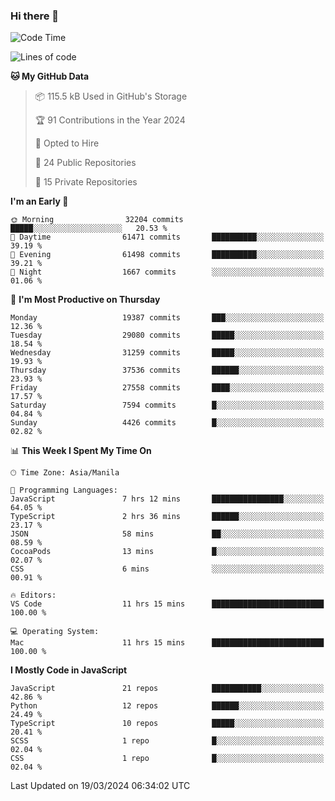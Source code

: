 ### Hi there 👋

<!--START_SECTION:waka-->
![Code Time](http://img.shields.io/badge/Code%20Time-623%20hrs%2016%20mins-blue)

![Lines of code](https://img.shields.io/badge/From%20Hello%20World%20I%27ve%20Written-62.5%20million%20lines%20of%20code-blue)

**🐱 My GitHub Data** 

> 📦 115.5 kB Used in GitHub's Storage 
 > 
> 🏆 91 Contributions in the Year 2024
 > 
> 💼 Opted to Hire
 > 
> 📜 24 Public Repositories 
 > 
> 🔑 15 Private Repositories 
 > 
**I'm an Early 🐤** 

```text
🌞 Morning                32204 commits       █████░░░░░░░░░░░░░░░░░░░░   20.53 % 
🌆 Daytime                61471 commits       ██████████░░░░░░░░░░░░░░░   39.19 % 
🌃 Evening                61498 commits       ██████████░░░░░░░░░░░░░░░   39.21 % 
🌙 Night                  1667 commits        ░░░░░░░░░░░░░░░░░░░░░░░░░   01.06 % 
```
📅 **I'm Most Productive on Thursday** 

```text
Monday                   19387 commits       ███░░░░░░░░░░░░░░░░░░░░░░   12.36 % 
Tuesday                  29080 commits       █████░░░░░░░░░░░░░░░░░░░░   18.54 % 
Wednesday                31259 commits       █████░░░░░░░░░░░░░░░░░░░░   19.93 % 
Thursday                 37536 commits       ██████░░░░░░░░░░░░░░░░░░░   23.93 % 
Friday                   27558 commits       ████░░░░░░░░░░░░░░░░░░░░░   17.57 % 
Saturday                 7594 commits        █░░░░░░░░░░░░░░░░░░░░░░░░   04.84 % 
Sunday                   4426 commits        █░░░░░░░░░░░░░░░░░░░░░░░░   02.82 % 
```


📊 **This Week I Spent My Time On** 

```text
🕑︎ Time Zone: Asia/Manila

💬 Programming Languages: 
JavaScript               7 hrs 12 mins       ████████████████░░░░░░░░░   64.05 % 
TypeScript               2 hrs 36 mins       ██████░░░░░░░░░░░░░░░░░░░   23.17 % 
JSON                     58 mins             ██░░░░░░░░░░░░░░░░░░░░░░░   08.59 % 
CocoaPods                13 mins             █░░░░░░░░░░░░░░░░░░░░░░░░   02.07 % 
CSS                      6 mins              ░░░░░░░░░░░░░░░░░░░░░░░░░   00.91 % 

🔥 Editors: 
VS Code                  11 hrs 15 mins      █████████████████████████   100.00 % 

💻 Operating System: 
Mac                      11 hrs 15 mins      █████████████████████████   100.00 % 
```

**I Mostly Code in JavaScript** 

```text
JavaScript               21 repos            ███████████░░░░░░░░░░░░░░   42.86 % 
Python                   12 repos            ██████░░░░░░░░░░░░░░░░░░░   24.49 % 
TypeScript               10 repos            █████░░░░░░░░░░░░░░░░░░░░   20.41 % 
SCSS                     1 repo              █░░░░░░░░░░░░░░░░░░░░░░░░   02.04 % 
CSS                      1 repo              █░░░░░░░░░░░░░░░░░░░░░░░░   02.04 % 
```




 Last Updated on 19/03/2024 06:34:02 UTC
<!--END_SECTION:waka-->
